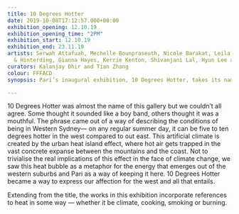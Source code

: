 ```yaml
---
title: 10 Degrees Hotter
date: 2019-10-08T17:12:57.000+00:00
exhibition_opening: 12.10.19
exhibition_opening_time: "2PM"
exhibition_start: 12.10.19
exhibition_end: 23.11.19
artists: Serwah Attafuah, Mechelle Bounpraseuth, Nicole Barakat, Leila El Rayes, Haines
  & Hinterding, Gianna Hayes, Kerrie Kenton, Shivanjani Lal, Hyun Lee and EJ Son
curators: Kalanjay Dhir and Tian Zhang
colour: FFFACD
synopsis: Pari’s inaugural exhibition, 10 Degrees Hotter, takes its name from the heat that exudes out of Western Sydney. It’s hot out here in more ways than one. There’s the urban heat island effect which renders the western suburbs its own microclimate, ever-worsening as the climate crisis progresses. Heat is also an energy force, a symptom of changing states — and here in the west, artists fan the embers, watch the smoke rise, and let off steam.

---
```

10 Degrees Hotter was almost the name of this gallery but we couldn’t all agree. Some thought it sounded like a boy band, others thought it was a mouthful.  The phrase came out of a way of describing the conditions of being in Western Sydney— on any regular summer day, it can be five to ten degrees hotter in the west compared to out east. This artificial climate is created by the urban heat island effect, where hot air gets trapped in the vast concrete expanse between the mountains and the coast. Not to trivialise the real implications of this effect in the face of climate change, we saw this heat bubble as a metaphor for the energy that emerges out of the western suburbs and Pari as a way of keeping it here. 10 Degrees Hotter became a way to express our affection for the west and all that entails.

Extending from the title, the works in this exhibition incorporate references to heat in some way — whether it be climate, cooking, smoking or burning.
